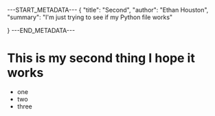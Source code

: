 
---START_METADATA---
{
  "title": "Second",
  "author": "Ethan Houston",
  "summary": "I'm just trying to see if my Python file works"
  
}
---END_METADATA---


# This is my second thing I hope it works
- one
- two 
- three